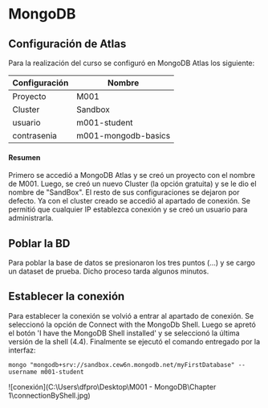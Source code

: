 # MongoDB

## Configuración de Atlas
Para la realización del curso se configuró en MongoDB Atlas los siguiente: 

| Configuración | Nombre              |
| ------------- | ------------------- |
| Proyecto      | M001                |
| Cluster       | Sandbox             |
| usuario       | m001-student        |
| contrasenia   | m001-mongodb-basics |

#### Resumen

Primero se accedió a MongoDB Atlas y se creó un proyecto con el nombre de M001. Luego, se creó un nuevo Cluster (la opción gratuita) y se le dio el nombre de "SandBox". El resto de sus configuraciones se dejaron por defecto. Ya con el cluster creado se accedió  al apartado de conexión. Se permitió que cualquier IP establezca conexión y se creó un usuario para administrarla.

## Poblar la BD

Para poblar la base de datos se presionaron los tres puntos (...) y se cargo un dataset de prueba. Dicho proceso tarda algunos minutos.

## Establecer la conexión

Para establecer la conexión se volvió a entrar al apartado de conexión. Se seleccionó la opción de Connect with the MongoDb Shell. Luego se apretó el botón 'I have the MongoDB Shell installed' y se seleccionó la última versión de la shell (4.4). Finalmente se ejecutó el comando entregado por la interfaz:

```shell
mongo "mongodb+srv://sandbox.cew6n.mongodb.net/myFirstDatabase" --username m001-student
```

![conexión](C:\Users\dfpro\Desktop\M001 - MongoDB\Chapter 1\connectionByShell.jpg)